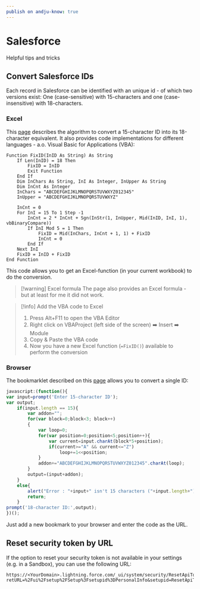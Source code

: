 ```yaml
---
publish on andju-know: true
---
```

# Salesforce
Helpful tips and tricks
## Convert Salesforce IDs
Each record in Salesforce can be identified with an unique id - of which two versions exist: One (case-sensitive) with 15-characters and one (case-insensitive) with 18-characters.
### Excel
This [page](https://www.gammone.com/en/programming/how-to-convert-salesforce-id-from-15-to-18-chars) describes the algorithm to convert a 15-character ID into its 18-character equivalent. It also provides code implementations for different languages - a.o. Visual Basic for Applications (VBA):
```vb.net
Function FixID(InID As String) As String
	If Len(InID) = 18 Then
		FixID = InID
		Exit Function
	End If
	Dim InChars As String, InI As Integer, InUpper As String
	Dim InCnt As Integer
	InChars = "ABCDEFGHIJKLMNOPQRSTUVWXYZ012345"
	InUpper = "ABCDEFGHIJKLMNOPQRSTUVWXYZ"

	InCnt = 0
	For InI = 15 To 1 Step -1
		InCnt = 2 * InCnt + Sgn(InStr(1, InUpper, Mid(InID, InI, 1), vbBinaryCompare))
		If InI Mod 5 = 1 Then
			FixID = Mid(InChars, InCnt + 1, 1) + FixID
			InCnt = 0
		End If
	Next InI
	FixID = InID + FixID
End Function
```

This code allows you to get an Excel-function (in your current workbook) to do the conversion.

> [!warning] Excel formula
> The page also provides an Excel formula - but at least for me it did not work.

> [!info] Add the VBA code to Excel
> 1. Press Alt+F11 to open the VBA Editor
> 2. Right click on VBAProject (left side of the screen) ➡️ Insert ➡️ Module
> 3. Copy & Paste the VBA code
> 4. Now you have a new Excel function (`=FixID()`) available to perform the conversion
### Browser
The bookmarklet described on this [page](https://help.salesforce.com/s/articleView?id=000385066&type=1) allows you to convert a single ID:
```js
javascript:(function(){
var input=prompt('Enter 15-character ID');
var output;
	if(input.length == 15){
		var addon="";
		for(var block=0;block<3; block++)
		{
			var loop=0;
			for(var position=0;position<5;position++){
				var current=input.charAt(block*5+position);
				if(current>="A" && current<="Z")
					loop+=1<<position;
			}
			addon+="ABCDEFGHIJKLMNOPQRSTUVWXYZ012345".charAt(loop);
		}
		output=(input+addon);
	}
	else{
		alert("Error : "+input+" isn't 15 characters ("+input.length+")");
		return;
	}
prompt('18-character ID:',output);
})();
```

Just add a new bookmark to your browser and enter the code as the URL.

## Reset security token by URL
If the option to reset your security token is not available in your settings (e.g. in a Sandbox), you can use the following URL:
```http
https://<YourDomain>.lightning.force.com/_ui/system/security/ResetApiTokenEdit?retURL=%2Fui%2Fsetup%2FSetup%3Fsetupid%3DPersonalInfo&setupid=ResetApiToken
```